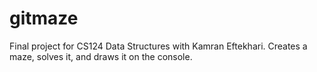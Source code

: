 # gitmaze
Final project for CS124 Data Structures with Kamran Eftekhari.
Creates a maze, solves it, and draws it on the console.
